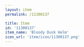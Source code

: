 ```yaml
---
layout: item
permalink: /11300137

title: Item
id: '11300137'
item_name: 'Bloody Dusk Helm'
icon_url: 'item/icon/11300137.png'
---
```

